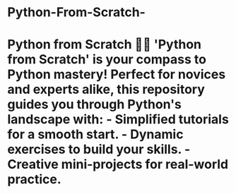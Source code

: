 # Python-From-Scratch-
# Python from Scratch 🐍✨  **'Python from Scratch' is your compass to Python mastery!** Perfect for novices and experts alike, this repository guides you through Python's landscape with: - **Simplified tutorials** for a smooth start. - **Dynamic exercises** to build your skills. - **Creative mini-projects** for real-world practice. 
